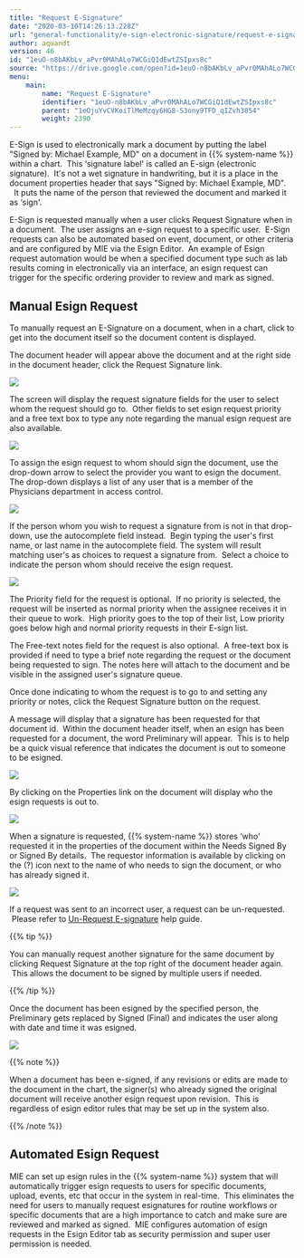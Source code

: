 ```yaml
---
title: "Request E-Signature"
date: "2020-03-10T14:26:13.228Z"
url: "general-functionality/e-sign-electronic-signature/request-e-signature.html"
author: aquandt
version: 46
id: "1euO-n8bAKbLv_aPvr0MAhALo7WCGiQ1dEwtZSIpxs8c"
source: "https://drive.google.com/open?id=1euO-n8bAKbLv_aPvr0MAhALo7WCGiQ1dEwtZSIpxs8c"
menu:
    main:
        name: "Request E-Signature"
        identifier: "1euO-n8bAKbLv_aPvr0MAhALo7WCGiQ1dEwtZSIpxs8c"
        parent: "1eOjuYvCVKoiTlMeMzqy6HG8-S3ony9TFD_qIZvh3854"
        weight: 2390
---
```

E-Sign is used to electronically mark a document by putting the label "Signed by: Michael Example, MD" on a document in {{% system-name %}} within a chart.  This ‘signature label' is called an E-sign (electronic signature).  It's not a wet signature in handwriting, but it is a place in the document properties header that says "Signed by: Michael Example, MD".   It puts the name of the person that reviewed the document and marked it as ‘sign'.

E-Sign is requested manually when a user clicks Request Signature when in a document.  The user assigns an e-sign request to a specific user.  E-Sign requests can also be automated based on event, document, or other criteria and are configured by MIE via the Esign Editor.  An example of Esign request automation would be when a specified document type such as lab results coming in electronically via an interface, an esign request can trigger for the specific ordering provider to review and mark as signed.  

## Manual Esign Request

To manually request an E-Signature on a document, when in a chart, click to get into the document itself so the document content is displayed.

The document header will appear above the document and at the right side in the document header, click the Request Signature link.



![](request-e-signature.images/image1.png)



The screen will display the request signature fields for the user to select whom the request should go to.  Other fields to set esign request priority and a free text box to type any note regarding the manual esign request are also available.



![](request-e-signature.images/image2.png)



To assign the esign request to whom should sign the document, use the drop-down arrow to select the provider you want to esign the document. The drop-down displays a list of any user that is a member of the Physicians department in access control.



![](request-e-signature.images/image3.png)



If the person whom you wish to request a signature from is not in that drop-down, use the autocomplete field instead.  Begin typing the user's first name, or last name in the autocomplete field. The system will result matching user's as choices to request a signature from.  Select a choice to indicate the person whom should receive the esign request.



![](request-e-signature.images/image4.png)



The Priority field for the request is optional.  If no priority is selected, the request will be inserted as normal priority when the assignee receives it in their queue to work.  High priority goes to the top of their list, Low priority goes below high and normal priority requests in their E-sign list.

The Free-text notes field for the request is also optional.  A free-text box is provided if need to type a brief note regarding the request or the document being requested to sign. The notes here will attach to the document and be visible in the assigned user's signature queue.

Once done indicating to whom the request is to go to and setting any priority or notes, click the Request Signature button on the request.

A message will display that a signature has been requested for that document id.  Within the document header itself, when an esign has been requested for a document, the word Preliminary will appear.  This is to help be a quick visual reference that indicates the document is out to someone to be esigned.



![](request-e-signature.images/image5.png)



By clicking on the Properties link on the document will display who the esign requests is out to.



![](request-e-signature.images/image6.png)



When a signature is requested, {{% system-name %}} stores ‘who' requested it in the properties of the document within the Needs Signed By or Signed By details.  The requestor information is available by clicking on the (?) icon next to the name of who needs to sign the document, or who has already signed it.



![](request-e-signature.images/image7.png)



If a request was sent to an incorrect user, a request can be un-requested.  Please refer to [Un-Request E-signature](un-request-unassign-an-e-signature.html) help guide.

{{% tip %}}

You can manually request another signature for the same document by clicking Request Signature at the top right of the document header again.  This allows the document to be signed by multiple users if needed.  

{{% /tip %}}


Once the document has been esigned by the specified person, the Preliminary gets replaced by Signed (Final) and indicates the user along with date and time it was esigned.



![](request-e-signature.images/image8.png)



{{% note %}}

When a document has been e-signed, if any revisions or edits are made to the document in the chart, the signer(s) who already signed the original document will receive another esign request upon revision.  This is regardless of esign editor rules that may be set up in the system also.

{{% /note %}}


## Automated Esign Request

MIE can set up esign rules in the {{% system-name %}} system that will automatically trigger esign requests to users for specific documents, upload, events, etc that occur in the system in real-time.  This eliminates the need for users to manually request esignatures for routine workflows or specific documents that are a high importance to catch and make sure are reviewed and marked as signed.  MIE configures automation of esign requests in the Esign Editor tab as security permission and super user permission is needed.



